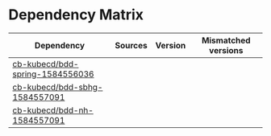 # Dependency Matrix

Dependency | Sources | Version | Mismatched versions
---------- | ------- | ------- | -------------------
[cb-kubecd/bdd-spring-1584556036](https://github.com/cb-kubecd/bdd-spring-1584556036.git) |  | []() | 
[cb-kubecd/bdd-sbhg-1584557091](https://github.com/cb-kubecd/bdd-sbhg-1584557091.git) |  | []() | 
[cb-kubecd/bdd-nh-1584557091](https://github.com/cb-kubecd/bdd-nh-1584557091.git) |  | []() | 
